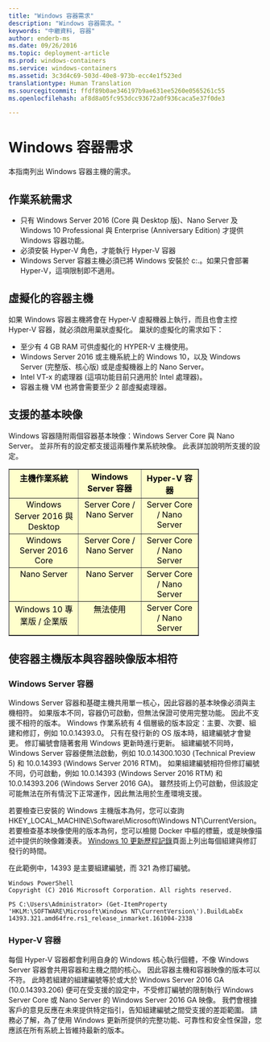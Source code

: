 ```yaml
---
title: "Windows 容器需求"
description: "Windows 容器需求。"
keywords: "中繼資料, 容器"
author: enderb-ms
ms.date: 09/26/2016
ms.topic: deployment-article
ms.prod: windows-containers
ms.service: windows-containers
ms.assetid: 3c3d4c69-503d-40e8-973b-ecc4e1f523ed
translationtype: Human Translation
ms.sourcegitcommit: ffdf89b0ae346197b9ae631ee5260e0565261c55
ms.openlocfilehash: af8d8a05fc953dcc93672a0f936caca5e37f0de3

---
```


# Windows 容器需求

本指南列出 Windows 容器主機的需求。

## 作業系統需求

- 只有 Windows Server 2016 (Core 與 Desktop 版)、Nano Server 及 Windows 10 Professional 與 Enterprise (Anniversary Edition) 才提供 Windows 容器功能。
- 必須安裝 Hyper-V 角色，才能執行 Hyper-V 容器
- Windows Server 容器主機必須已將 Windows 安裝於 c:\.。如果只會部署 Hyper-V，這項限制即不適用。

## 虛擬化的容器主機

如果 Windows 容器主機將會在 Hyper-V 虛擬機器上執行，而且也會主控 Hyper-V 容器，就必須啟用巢狀虛擬化。 巢狀的虛擬化的需求如下：

- 至少有 4 GB RAM 可供虛擬化的 HYPER-V 主機使用。
- Windows Server 2016 或主機系統上的 Windows 10，以及 Windows Server (完整版、核心版) 或是虛擬機器上的 Nano Server。
- Intel VT-x 的處理器 (這項功能目前只適用於 Intel 處理器)。
- 容器主機 VM 也將會需要至少 2 部虛擬處理器。

## 支援的基本映像

Windows 容器隨附兩個容器基本映像：Windows Server Core 與 Nano Server。 並非所有的設定都支援這兩種作業系統映像。 此表詳加說明所支援的設定。

<table border="1" style="background-color:FFFFCC;border-collapse:collapse;border:1px solid FFCC00;color:000000;width:75%" cellpadding="5" cellspacing="5">
<thead>
<tr valign="top">
<th><center>主機作業系統</center></th>
<th><center>Windows Server 容器</center></th>
<th><center>Hyper-V 容器</center></th>
</tr>
</thead>
<tbody>
<tr valign="top">
<td><center>Windows Server 2016 與 Desktop</center></td>
<td><center>Server Core / Nano Server</center></td>
<td><center>Server Core / Nano Server</center></td>
</tr>
<tr valign="top">
<td><center>Windows Server 2016 Core</center></td>
<td><center>Server Core / Nano Server</center></td>
<td><center>Server Core / Nano Server</center></td>
</tr>
<tr valign="top">
<td><center>Nano Server</center></td>
<td><center> Nano Server</center></td>
<td><center>Server Core / Nano Server</center></td>
</tr>
<tr valign="top">
<td><center>Windows 10 專業版 / 企業版</center></td>
<td><center>無法使用</center></td>
<td><center>Server Core / Nano Server</center></td>
</tr>
</tbody>
</table>

## 使容器主機版本與容器映像版本相符
### Windows Server 容器
Windows Server 容器和基礎主機共用單一核心，因此容器的基本映像必須與主機相符。  如果版本不同，容器仍可啟動，但無法保證可使用完整功能。 因此不支援不相符的版本。  Windows 作業系統有 4 個層級的版本設定：主要、次要、組建和修訂，例如 10.0.14393.0。 只有在發行新的 OS 版本時，組建編號才會變更。 修訂編號會隨著套用 Windows 更新時進行更新。 組建編號不同時，Windows Server 容器便無法啟動，例如 10.0.14300.1030 (Technical Preview 5) 和 10.0.14393 (Windows Server 2016 RTM)。 如果組建編號相符但修訂編號不同，仍可啟動，例如 10.0.14393 (Windows Server 2016 RTM) 和 10.0.14393.206 (Windows Server 2016 GA)。 雖然技術上仍可啟動，但該設定可能無法在所有情況下正常運作，因此無法用於生產環境支援。 

若要檢查已安裝的 Windows 主機版本為何，您可以查詢 HKEY_LOCAL_MACHINE\Software\Microsoft\Windows NT\CurrentVersion。  若要檢查基本映像使用的版本為何，您可以檢閱 Docker 中樞的標籤，或是映像描述中提供的映像雜湊表。  [Windows 10 更新歷程記錄](https://support.microsoft.com/en-us/help/12387/windows-10-update-history)頁面上列出每個組建與修訂發行的時間。

在此範例中，14393 是主要組建編號，而 321 為修訂編號。
```none
Windows PowerShell
Copyright (C) 2016 Microsoft Corporation. All rights reserved.

PS C:\Users\Administrator> (Get-ItemProperty 'HKLM:\SOFTWARE\Microsoft\Windows NT\CurrentVersion\').BuildLabEx
14393.321.amd64fre.rs1_release_inmarket.161004-2338
```

### Hyper-V 容器
每個 Hyper-V 容器都會利用自身的 Windows 核心執行個體，不像 Windows Server 容器會共用容器和主機之間的核心。  因此容器主機和容器映像的版本可以不符。  此時若組建的組建編號等於或大於 Windows Server 2016 GA (10.0.14393.206) 便可在受支援的設定中，不受修訂編號的限制執行 Windows Server Core 或 Nano Server 的 Windows Server 2016 GA 映像。  我們會根據客戶的意見反應在未來提供特定指引，告知組建編號之間受支援的差距範圍。  請務必了解，為了使用 Windows 更新所提供的完整功能、可靠性和安全性保證，您應該在所有系統上皆維持最新的版本。  


<!--HONumber=Oct16_HO4-->


